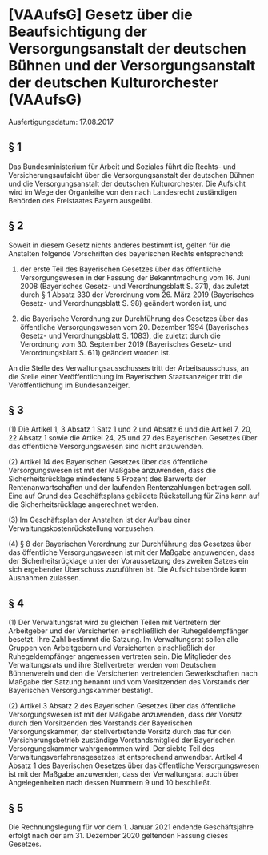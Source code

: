 # [VAAufsG] Gesetz über die Beaufsichtigung der Versorgungsanstalt der deutschen Bühnen und der Versorgungsanstalt der deutschen Kulturorchester  (VAAufsG)

Ausfertigungsdatum: 17.08.2017

 

## § 1

Das Bundesministerium für Arbeit und Soziales führt die Rechts- und Versicherungsaufsicht über die Versorgungsanstalt der deutschen Bühnen und die Versorgungsanstalt der deutschen Kulturorchester. Die Aufsicht wird im Wege der Organleihe von den nach Landesrecht zuständigen Behörden des Freistaates Bayern ausgeübt.


## § 2

Soweit in diesem Gesetz nichts anderes bestimmt ist, gelten für die Anstalten folgende Vorschriften des bayerischen Rechts entsprechend:

1. der erste Teil des Bayerischen Gesetzes über das öffentliche Versorgungswesen in der Fassung der Bekanntmachung vom 16. Juni 2008 (Bayerisches Gesetz- und Verordnungsblatt S. 371), das zuletzt durch § 1 Absatz 330 der Verordnung vom 26. März 2019 (Bayerisches Gesetz- und Verordnungsblatt S. 98) geändert worden ist, und

2. die Bayerische Verordnung zur Durchführung des Gesetzes über das öffentliche Versorgungswesen vom 20. Dezember 1994 (Bayerisches Gesetz- und Verordnungsblatt S. 1083), die zuletzt durch die Verordnung vom 30. September 2019 (Bayerisches Gesetz- und Verordnungsblatt S. 611) geändert worden ist.

An die Stelle des Verwaltungsausschusses tritt der Arbeitsausschuss, an die Stelle einer Veröffentlichung im Bayerischen Staatsanzeiger tritt die Veröffentlichung im Bundesanzeiger.


## § 3

(1) Die Artikel 1, 3 Absatz 1 Satz 1 und 2 und Absatz 6 und die Artikel 7, 20, 22 Absatz 1 sowie die Artikel 24, 25 und 27 des Bayerischen Gesetzes über das öffentliche Versorgungswesen sind nicht anzuwenden.

(2) Artikel 14 des Bayerischen Gesetzes über das öffentliche Versorgungswesen ist mit der Maßgabe anzuwenden, dass die Sicherheitsrücklage mindestens 5 Prozent des Barwerts der Rentenanwartschaften und der laufenden Rentenzahlungen betragen soll. Eine auf Grund des Geschäftsplans gebildete Rückstellung für Zins kann auf die Sicherheitsrücklage angerechnet werden.

(3) Im Geschäftsplan der Anstalten ist der Aufbau einer Verwaltungskostenrückstellung vorzusehen.

(4) § 8 der Bayerischen Verordnung zur Durchführung des Gesetzes über das öffentliche Versorgungswesen ist mit der Maßgabe anzuwenden, dass der Sicherheitsrücklage unter der Voraussetzung des zweiten Satzes ein sich ergebender Überschuss zuzuführen ist. Die Aufsichtsbehörde kann Ausnahmen zulassen.


## § 4

(1) Der Verwaltungsrat wird zu gleichen Teilen mit Vertretern der Arbeitgeber und der Versicherten einschließlich der Ruhegeldempfänger besetzt. Ihre Zahl bestimmt die Satzung. Im Verwaltungsrat sollen alle Gruppen von Arbeitgebern und Versicherten einschließlich der Ruhegeldempfänger angemessen vertreten sein. Die Mitglieder des Verwaltungsrats und ihre Stellvertreter werden vom Deutschen Bühnenverein und den die Versicherten vertretenden Gewerkschaften nach Maßgabe der Satzung benannt und vom Vorsitzenden des Vorstands der Bayerischen Versorgungskammer bestätigt.

(2) Artikel 3 Absatz 2 des Bayerischen Gesetzes über das öffentliche Versorgungswesen ist mit der Maßgabe anzuwenden, dass der Vorsitz durch den Vorsitzenden des Vorstands der Bayerischen Versorgungskammer, der stellvertretende Vorsitz durch das für den Versicherungsbetrieb zuständige Vorstandsmitglied der Bayerischen Versorgungskammer wahrgenommen wird. Der siebte Teil des Verwaltungsverfahrensgesetzes ist entsprechend anwendbar. Artikel 4 Absatz 1 des Bayerischen Gesetzes über das öffentliche Versorgungswesen ist mit der Maßgabe anzuwenden, dass der Verwaltungsrat auch über Angelegenheiten nach dessen Nummern 9 und 10 beschließt.


## § 5

Die Rechnungslegung für vor dem 1. Januar 2021 endende Geschäftsjahre erfolgt nach der am 31. Dezember 2020 geltenden Fassung dieses Gesetzes.
